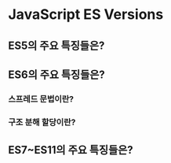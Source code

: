 # JavaScript ES Versions

## ES5의 주요 특징들은?

## ES6의 주요 특징들은?
### 스프레드 문법이란?
### 구조 분해 할당이란?

## ES7~ES11의 주요 특징들은?